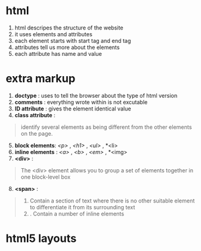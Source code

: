 # html
 1. html descripes the structure of the website
 2. it uses elements and attributes
 3. each element starts with start tag and end tag
 4. attributes tell us more about the elements 
 5. each attribute has name and value
 # extra markup
 1. **doctype** : uses to tell the browser about the type of html version
 2. **comments** : everything wrote within is not excutable
 3. **ID attribute** : gives the element identical value
 4. **class attribute** : 
 > identify several elements as being different from the 
other elements on the page.
5. **block elements**: *\<p>* , *\<h1>* , *\<ul>* , *\<li>
6. **inline elements** : *\<a>* , *\<b>* , *\<em>* , *\<img>
7. **\<div>** : 
> The \<div> element allows you to group a set of elements together in one block-level box
8. **\<span>** : 
> 1. Contain a section of text where there is no other suitable element to differentiate it from 
its surrounding text
> 2. . Contain a number of inline 
elements
# html5 layouts
